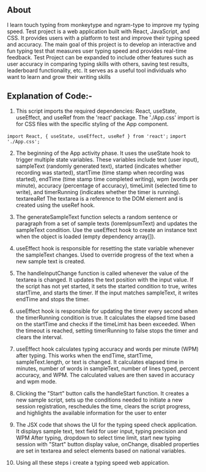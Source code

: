 ## About
I learn touch typing from monkeytype and ngram-type to improve my typing speed. Test project is a web application built with React, JavaScript, and CSS. It provides users with a platform to test and improve their typing speed and accuracy. The main goal of this project is to develop an interactive and fun typing test that measures user typing speed and provides real-time feedback.
Test Project can be expanded to include other features such as user accuracy in comparing typing skills with others, saving test results, leaderboard functionality, etc. It serves as a useful tool individuals who want to learn and grow their writing skills

## Explanation of Code:- 

1. This script imports the required dependencies: React, useState, useEffect, and useRef from the 'react' package. The './App.css' import is for CSS files with the specific styling of the App component.

```import React, { useState, useEffect, useRef } from 'react';```
```import './App.css';```

2. The beginning of the App activity phase. It uses the useState hook to trigger multiple state variables. These variables include text (user input), sampleText (randomly generated text), started (indicates whether recording was started), startTime (time stamp when recording was started), endTime (time stamp time completed writing), wpm (words per minute), accuracy (percentage of accuracy), timeLimit (selected time to write), and timerRunning (indicates whether the timer is running). textareaRef The textarea is a reference to the DOM element and is created using the useRef hook.

3. The generateSampleText function selects a random sentence or paragraph from a set of sample texts (loremIpsumText) and updates the sampleText condition. Use the useEffect hook to create an instance text when the object is loaded (empty dependency array[]).

4. useEffect hook is responsible for resetting the state variable whenever the sampleText changes. Used to override progress of the text when a new sample text is created.

5. The handleInputChange function is called whenever the value of the textarea is changed. It updates the text position with the input value. If the script has not yet started, it sets the started condition to true, writes startTime, and starts the timer. If the input matches sampleText, it writes endTime and stops the timer.

6. useEffect hook is responsible for updating the timer every second when the timerRunning condition is true. It calculates the elapsed time based on the startTime and checks if the timeLimit has been exceeded. When the timeout is reached, setting timerRunning to false stops the timer and clears the interval.

7. useEffect hook calculates typing accuracy and words per minute (WPM) after typing. This works when the endTime, startTime, sampleText.length, or text is changed. It calculates elapsed time in minutes, number of words in sampleText, number of lines typed, percent accuracy, and WPM. The calculated values ​​are then saved in accuracy and wpm mode.

8. Clicking the "Start" button calls the handleStart function. It creates a new sample script, sets up the conditions needed to initiate a new session registration, reschedules the time, clears the script progress, and highlights the available information for the user to enter

9. The JSX code that shows the UI for the typing speed check application. It displays sample text, text field for user input, typing precision and WPM After typing, dropdown to select time limit, start new typing session with "Start" button display value, onChange, disabled properties are set in textarea and select elements based on national variables.

10. Using all these steps i create a typing speed web appication.

